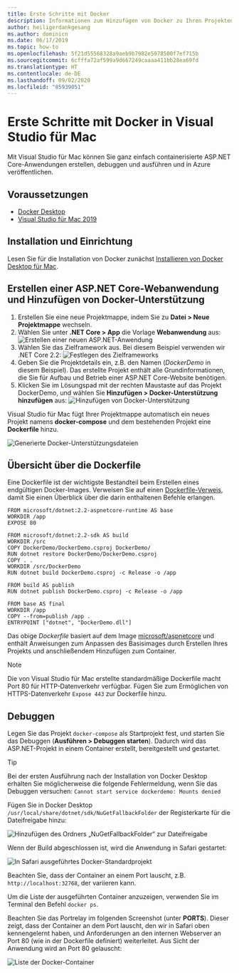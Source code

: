 ```yaml
---
title: Erste Schritte mit Docker
description: Informationen zum Hinzufügen von Docker zu Ihren Projekten in Visual Studio für Mac
author: heiligerdankgesang
ms.author: dominicn
ms.date: 06/17/2019
ms.topic: how-to
ms.openlocfilehash: 5f21d55568328a9aeb9b7982e5978500f7ef715b
ms.sourcegitcommit: 6cfffa72af599a9d667249caaaa411bb28ea69fd
ms.translationtype: HT
ms.contentlocale: de-DE
ms.lasthandoff: 09/02/2020
ms.locfileid: "85939051"
---
```

# <a name="get-started-with-docker-in-visual-studio-for-mac"></a>Erste Schritte mit Docker in Visual Studio für Mac

Mit Visual Studio für Mac können Sie ganz einfach containerisierte ASP.NET Core-Anwendungen erstellen, debuggen und ausführen und in Azure veröffentlichen.

## <a name="prerequisites"></a>Voraussetzungen

* [Docker Desktop](https://hub.docker.com/editions/community/docker-ce-desktop-mac)
* [Visual Studio für Mac 2019](https://visualstudio.microsoft.com/vs/mac)

## <a name="installation-and-setup"></a>Installation und Einrichtung

Lesen Sie für die Installation von Docker zunächst [Installieren von Docker Desktop für Mac](https://docs.docker.com/docker-for-mac/install/).

## <a name="creating-an-aspnet-core-web-application-and-adding-docker-support"></a>Erstellen einer ASP.NET Core-Webanwendung und Hinzufügen von Docker-Unterstützung

1. Erstellen Sie eine neue Projektmappe, indem Sie zu **Datei > Neue Projektmappe** wechseln.
1. Wählen Sie unter **.NET Core > App** die Vorlage **Webanwendung** aus: ![Erstellen einer neuen ASP.NET-Anwendung](media/docker-quickstart-1.png)
1. Wählen Sie das Zielframework aus. Bei diesem Beispiel verwenden wir .NET Core 2.2: ![Festlegen des Zielframeworks](media/docker-quickstart-2.png)
1. Geben Sie die Projektdetails ein, z.B. den Namen (_DockerDemo_ in diesem Beispiel). Das erstellte Projekt enthält alle Grundinformationen, die Sie für Aufbau und Betrieb einer ASP.NET Core-Website benötigen.
1. Klicken Sie im Lösungspad mit der rechten Maustaste auf das Projekt DockerDemo, und wählen Sie **Hinzufügen > Docker-Unterstützung hinzufügen** aus: ![Hinzufügen von Docker-Unterstützung](media/docker-quickstart-3.png)

Visual Studio für Mac fügt Ihrer Projektmappe automatisch ein neues Projekt namens **docker-compose** und dem bestehenden Projekt eine **Dockerfile** hinzu.

![Generierte Docker-Unterstützungsdateien](media/docker-quickstart-4.png)

## <a name="dockerfile-overview"></a>Übersicht über die Dockerfile

Eine Dockerfile ist der wichtigste Bestandteil beim Erstellen eines endgültigen Docker-Images. Verweisen Sie auf einen [Dockerfile-Verweis](https://docs.docker.com/engine/reference/builder/), damit Sie einen Überblick über die darin enthaltenen Befehle erlangen.

```
FROM microsoft/dotnet:2.2-aspnetcore-runtime AS base
WORKDIR /app
EXPOSE 80

FROM microsoft/dotnet:2.2-sdk AS build
WORKDIR /src
COPY DockerDemo/DockerDemo.csproj DockerDemo/
RUN dotnet restore DockerDemo/DockerDemo.csproj
COPY . .
WORKDIR /src/DockerDemo
RUN dotnet build DockerDemo.csproj -c Release -o /app

FROM build AS publish
RUN dotnet publish DockerDemo.csproj -c Release -o /app

FROM base AS final
WORKDIR /app
COPY --from=publish /app .
ENTRYPOINT ["dotnet", "DockerDemo.dll"]
```

Das obige *Dockerfile* basiert auf dem Image [microsoft/aspnetcore](https://hub.docker.com/r/microsoft/aspnetcore/) und enthält Anweisungen zum Anpassen des Basisimages durch Erstellen Ihres Projekts und anschließendem Hinzufügen zum Container.

> [!NOTE]
> Die von Visual Studio für Mac erstellte standardmäßige Dockerfile macht Port 80 für HTTP-Datenverkehr verfügbar. Fügen Sie zum Ermöglichen von HTTPS-Datenverkehr `Expose 443` zur Dockerfile hinzu.

## <a name="debugging"></a>Debuggen

Legen Sie das Projekt `docker-compose` als Startprojekt fest, und starten Sie das Debuggen (**Ausführen > Debuggen starten**). Dadurch wird das ASP.NET-Projekt in einem Container erstellt, bereitgestellt und gestartet.

> [!TIP]
> Bei der ersten Ausführung nach der Installation von Docker Desktop erhalten Sie möglicherweise die folgende Fehlermeldung, wenn Sie das Debuggen versuchen: `Cannot start service dockerdemo: Mounts denied`
>
> Fügen Sie in Docker Desktop `/usr/local/share/dotnet/sdk/NuGetFallbackFolder` der Registerkarte für die Dateifreigabe hinzu:
>
> ![Hinzufügen des Ordners „NuGetFallbackFolder“ zur Dateifreigabe](media/docker-quickstart-5.png)

Wenn der Build abgeschlossen ist, wird die Anwendung in Safari gestartet:

![In Safari ausgeführtes Docker-Standardprojekt](media/docker-quickstart-6.png)

Beachten Sie, dass der Container an einem Port lauscht, z.B. `http://localhost:32768`, der variieren kann.

Um die Liste der ausgeführten Container anzuzeigen, verwenden Sie im Terminal den Befehl `docker ps`.

Beachten Sie das Portrelay im folgenden Screenshot (unter **PORTS**). Dieser zeigt, dass der Container an dem Port lauscht, den wir in Safari oben kennengelernt haben, und Anforderungen an den internen Webserver an Port 80 (wie in der Dockerfile definiert) weiterleitet. Aus Sicht der Anwendung wird an Port 80 gelauscht:

![Liste der Docker-Container](media/docker-quickstart-7.png)
